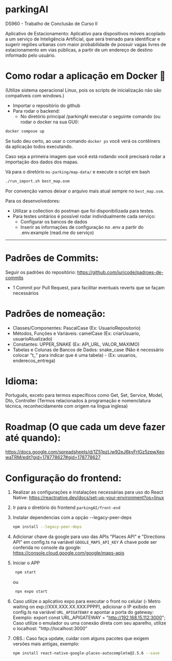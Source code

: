 # parkingAI
DS960 - Trabalho de Conclusão de Curso II

Aplicativo de Estacionamento:
Aplicativo para dispositivos móveis acoplado a um serviço de Inteligência Artificial, que será treinado para identificar e sugerir regiões urbanas com maior probabilidade de possuir vagas livres de estacionamento em vias públicas, a partir de um endereço de destino informado pelo usuário.


# Como rodar a aplicação em Docker 🐳
(Utilize sistema operacional Linux, pois os scripts de inicialização não são compatíveis com windows.)
- Importar o repositório do github
- Para rodar o backend:
  - No diretório principal /parkingAI executar o seguinte comando (ou rodar o docker na sua GUI):
```bash
docker compose up
```

Se tudo deu certo, ao usar o comando `docker ps` você verá os contêiners da aplicação todos executando.

Caso seja a primeira imagem que você está rodando você precisará rodar a importação dos dados dos mapas.

Vá para o diretório `ms-parking/map-data/` e execute o script em bash
```bash
./run_import.sh best_map.osm
```

Por convenção vamos deixar o arquivo mais atual sempre no `best_map.osm`.

Para os desenvolvedores:
- Utilizar a collection do postman que foi disponibilizada para testes.
- Para testes unitários é possível rodar individualmente cada serviço:
  - Configurar os bancos de dados
  - Inserir as informações de configuração no .env a partir do .env.example (read.me do serviço)

---

# Padrões de Commits:
Seguir os padrões do repositório: https://github.com/iuricode/padroes-de-commits
* 1 Commit por Pull Request, para facilitar eventuais reverts que se façam necessários

# Padrões de nomeação:
* Classes/Componentes: PascalCase (Ex: UsuarioRepositorio)
* Métodos, Funções e Variáveis: camelCase (Ex: criarUsuario, usuarioAtualizado)
* Constantes: UPPER_SNAKE (Ex: API_URL, VALOR_MAXIMO)
* Tabelas e Colunas de Bancos de Dados: snake_case (Não é necessário colocar "t_" para indicar que é uma tabela) - (Ex: usuarios, enderecos_entrega)

# Idioma:
Português, exceto para termos específicos como Get, Set, Service, Model, Dto, Controller (Termos relacionados à programação e nomenclatura técnica, reconhecidamente com origem na língua inglesa)

# Roadmap (O que cada um deve fazer até quando):
https://docs.google.com/spreadsheets/d/1Z51pzLjw92eJ6kyFrIGz5zpwXeowaTRM/edit?gid=178778627#gid=178778627

# Configuração do frontend:
1. Realizar as configurações e instalações necessárias para uso do React Native:
   https://reactnative.dev/docs/set-up-your-environment?os=linux

2. Ir para o diretório do frontend `parkingAI/front-end`

3. Instalar dependencias com a opção --legacy-peer-deps

   ```bash
   npm install --legacy-peer-deps
   ```
4. Adicionar chave da google para uso das APIs "Places API" e "Directions API" em config.ts na variável `GOOGLE_MAPS_API_KEY`
   A chave pode ser conferida no console da google: https://console.cloud.google.com/google/maps-apis

5. Iniciar o APP

   ```bash
    npm start
   ```
   ou
   ```bash
    npx expo start
   ```

6. Caso utilize o aplicativo expo para executar o front no celular (› Metro waiting on exp://XXX.XXX.XX.XXX:PPPP), adicionar o IP exibido em config.ts na variável `URL_APIGATEWAY` e apontar a porta do gateway:
   Exemplo: export const URL_APIGATEWAY = "http://192.168.15.112:3000";
   Caso utilize o emulador ou uma conexão direta com seu aparelho, utilize o localhost: "http://localhost:3000"

7. OBS.: Caso faça update, cuidar com alguns pacotes que exigem versões mais antigas, exemplo:
    ```bash
    npm install react-native-google-places-autocomplete@2.5.6 --save
    ```
